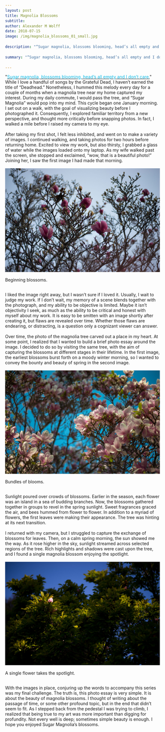 ```yaml
---
layout: post
title: Magnolia Blossoms
subtitle:
author: Alexander M Wolff
date: 2018-07-15
image: /img/magnolia_blossoms_01_small.jpg

description: "“Sugar magnolia, blossoms blooming, head’s all empty and I don’t care.” While I love a handful of songs by the Grateful Dead, I haven’t earned the title of  “Deadhead.” Nonetheless, I hummed this melody every day for a couple of months when a magnolia tree near my home captured my interest."

summary: "“Sugar magnolia, blossoms blooming, head’s all empty and I don’t care.” While I love a handful of songs by the Grateful Dead, I haven’t earned the title of  “Deadhead.” Nonetheless, I hummed this melody every day for a couple of months when a magnolia tree near my home captured my interest."

---
```


<div class="narrow-lead">
"<a href='https://www.youtube.com/watch?v=nkKuhAxcH7g'><font color="#0bb9e5">Sugar magnolia, blossoms blooming, head’s all empty and I don’t care.</font></a>" While I love a handful of songs by the Grateful Dead, I haven’t earned the title of  “Deadhead.” Nonetheless, I hummed this melody every day for a couple of months when a magnolia tree near my home captured my interest. During my daily commute, I would pass the tree, and “Sugar Magnolia” would pop into my mind. This cycle began one January morning. I set out on a walk, with the goal of visualizing beauty before I photographed it. Consequently, I explored familiar territory from a new perspective, and thought more critically before snapping photos. In fact, I walked a mile before I raised my camera to my eye.
<br><br>
After taking my first shot, I felt less inhibited, and went on to make a variety of images. I continued walking, and taking photos for two hours before returning home. Excited to view my work, but also thirsty, I grabbed a glass of water while the images loaded onto my laptop. As my wife walked past the screen, she stopped and exclaimed, “wow, that is a beautiful photo!” Joining her, I saw the first image I had made that morning.
</div>
<br>

<div class="top-center-block">
<img class="image" src="/img/magnolia_blossoms_01.jpg" alt="The first blossoms of a magnolia tree, bursting forth on a winter morning in California.">
<p>Beginning blossoms.</p>
</div>
<br>

<div class="narrow-lead">
I liked the image right away, but I wasn’t sure if I loved it. Usually, I wait to judge my work. If I don’t wait, my memory of a scene blends together with the photograph, and my ability to be objective is limited. Maybe it isn’t objectivity I seek, as much as the ability to be critical and honest with myself about my work. It is easy to be smitten with an image shortly after creating it, but flaws are revealed over time. Whether those flaws are endearing, or distracting, is a question only a cognizant viewer can answer.
<br><br>
Over time, the photo of the magnolia tree carved out a place in my heart. At some point, I realized that I wanted to build a brief photo essay around the image. I decided to do so by visiting the same tree, with the aim of capturing the blossoms at different stages in their lifetime. In the first image, the earliest blossoms burst forth on a moody winter morning, so I wanted to convey the bounty and beauty of spring in the second image.
</div>
<br>

<div class="top-center-block">
<img class="image" src="/img/magnolia_blossoms_02.jpg" alt="Bundles of blooms adorn a magnolia tree on a sunny spring morning">
<p>Bundles of blooms.</p>
</div>
<br>

<div class="narrow-lead">
Sunlight poured over crowds of blossoms. Earlier in the season, each flower was an island in a sea of budding branches. Now, the blossoms gathered together in groups to revel in the spring sunlight. Sweet fragrances graced the air, and bees hummed from flower to flower. In addition to a myriad of flowers, the first leaves were making their appearance. The tree was hinting at its next transition.
<br><br>
I returned with my camera, but I struggled to capture the exchange of blossoms for leaves. Then, on a calm spring morning, the sun showed me the way. As it rose higher in the sky, sunlight streamed across selected regions of the tree. Rich highlights and shadows were cast upon the tree, and I found a single magnolia blossom enjoying the spotlight.
</div>
<br>

<div class="top-center-block">
<img class="image" src="/img/magnolia_blossoms_03.jpg" alt="A single magnolia blossom takes the spotlight as summer nears.">
<p>A single flower takes the spotlight.</p>
</div>
<br>

<div class="narrow-lead">
With the images in place, conjuring up the words to accompany this series was my final challenge. The truth is, this photo essay is very simple. It is about the beauty of magnolia blossoms. I thought of writing about the passage of time, or some other profound topic, but in the end that didn’t seem to fit. As I stepped back from the pedestal I was trying to climb, I realized that being true to my art was more important than digging for profundity. Not every well is deep; sometimes simple beauty is enough. I hope you enjoyed Sugar Magnolia’s blossoms.
</div>
<br>





